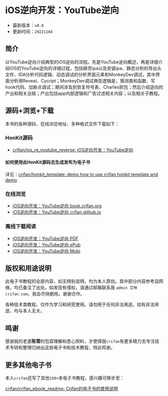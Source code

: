 # iOS逆向开发：YouTube逆向

* 最新版本：`v0.8`
* 更新时间：`20221104`

## 简介

以YouTube逆向介绍典型的iOS逆向的流程。先是YouTube逆向概述，再是详细介绍iOS的YouTube逆向的详细过程，包括砸壳ipa以及安装ipa、静态分析的导出头文件、IDA分析代码逻辑、动态调试的分析界面元素和MonkeyDev调试，其中界面分析用Reveal、Cycript；MonkeyDev调试典型逻辑是，猜测类和函数、写hook代码、加断点调试；期间涉及到恢复符号表、Charles抓包；然后介绍逆向的产出和相关总结；产出包括app内部逻辑和广告过滤相关内容；以及相关子教程。

## 源码+浏览+下载

本书的各种源码、在线浏览地址、多种格式文件下载如下：

### HonKit源码

* [crifan/ios_re_youtube_reverse: iOS逆向开发：YouTube逆向](https://github.com/crifan/ios_re_youtube_reverse)

#### 如何使用此HonKit源码去生成发布为电子书

详见：[crifan/honkit_template: demo how to use crifan honkit template and demo](https://github.com/crifan/honkit_template)

### 在线浏览

* [iOS逆向开发：YouTube逆向 book.crifan.org](https://book.crifan.org/books/ios_re_youtube_reverse/website)
* [iOS逆向开发：YouTube逆向 crifan.github.io](https://crifan.github.io/ios_re_youtube_reverse/website)

### 离线下载阅读

* [iOS逆向开发：YouTube逆向 PDF](https://book.crifan.org/books/ios_re_youtube_reverse/pdf/ios_re_youtube_reverse.pdf)
* [iOS逆向开发：YouTube逆向 ePub](https://book.crifan.org/books/ios_re_youtube_reverse/epub/ios_re_youtube_reverse.epub)
* [iOS逆向开发：YouTube逆向 Mobi](https://book.crifan.org/books/ios_re_youtube_reverse/mobi/ios_re_youtube_reverse.mobi)

## 版权和用途说明

此电子书教程的全部内容，如无特别说明，均为本人原创。其中部分内容参考自网络，均已备注了出处。如发现有侵权，请通过邮箱联系我 `admin 艾特 crifan.com`，我会尽快删除。谢谢合作。

各种技术类教程，仅作为学习和研究使用。请勿用于任何非法用途。如有非法用途，均与本人无关。

## 鸣谢

感谢我的老婆**陈雪**的包容理解和悉心照料，才使得我`crifan`有更多精力去专注技术专研和整理归纳出这些电子书和技术教程，特此鸣谢。

## 更多其他电子书

本人`crifan`还写了其他`150+`本电子书教程，感兴趣可移步至：

[crifan/crifan_ebook_readme: Crifan的电子书的使用说明](https://github.com/crifan/crifan_ebook_readme)
